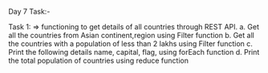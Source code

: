 Day 7 Task:-

Task 1:
    => functioning to get details of all countries through REST API.
        a. Get all the countries from Asian continent,region using Filter function
        b. Get all the countries with a population of less than 2 lakhs using Filter function
        c. Print the following details name, capital, flag, using forEach function
        d. Print the total population of countries using reduce function
